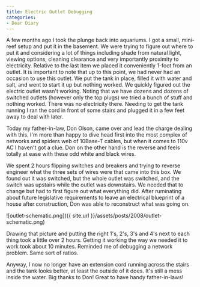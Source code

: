 ```yaml
---
title: Electric Outlet Debugging
categories:
- Dear Diary
---
```


A few months ago I took the plunge back into aquariums. I got a small, mini-reef setup and put it in the basement. We were trying to figure out where to put it and considering a lot of things including shade from natural light, viewing options, cleaning clearance and very importantly proximity to electricity. Relative to the last item we placed it conveniently 1-foot from an outlet. It is important to note that up to this point, we had never had an occasion to use this outlet.
We put the tank in place, filled it with water and salt, and went to start it up but nothing worked. We quickly figured out the electric outlet wasn't working. Noting that we have dozens and dozens of switched outlets (however only the top plugs) we tried a bunch of stuff and nothing worked. There was no electricity there. Needing to get the tank running I ran the cord in front of some stairs and plugged it in a few feet away to deal with later.

Today my father-in-law, Don Olson, came over and lead the charge dealing with this. I'm more than happy to dive head first into the most complex of networks and spiders web of 10Base-T cables, but when it comes to 110v AC I haven't got a clue. Don on the other hand is the reverse and feels totally at ease with these odd white and black wires.

We spent 2 hours flipping switches and breakers and trying to reverse engineer what the three sets of wires were that came into this box. We found out it was switched, but the whole outlet was switched, and the switch was upstairs while the outlet was downstairs. We needed that to change but had to first figure out what everything did. After ruminating about future legislative requirements to leave an electrical blueprint of a house after construction, Don was able to reconstruct what was going on.

![outlet-schematic.png]({{ site.url }}/assets/posts/2008/outlet-schematic.png)

Drawing that picture and putting the right 1's, 2's, 3's and 4's next to each thing took a little over 2 hours. Getting it working the way we needed it to work took about 10 minutes. Reminded me of debugging a network problem. Same sort of ratios.

Anyway, I now no longer have an extension cord running across the stairs and the tank looks better, at least the outside of it does. It's still a mess inside the water. Big thanks to Don! Great to have handy father-in-laws!

